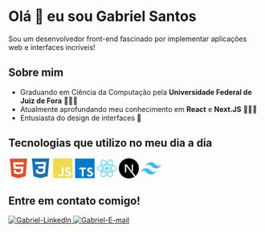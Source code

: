 <h1>Olá 👋 eu sou Gabriel Santos</h1>

Sou um desenvolvedor front-end fascinado por implementar aplicações web e interfaces incríveis!

<h2>Sobre mim</h2>
<ul>
  <li>Graduando em Ciência da Computação pela <strong>Universidade Federal de Juiz de Fora</strong> 👩🏻‍🎓</li>
  <li>Atualmente aprofundando meu conhecimento em <strong>React</strong> e <strong>Next.JS</strong> 👨🏻‍💻</li>
  <li>Entusiasta do design de interfaces 🎨</li>
</ul>

<h2>Tecnologias que utilizo no meu dia a dia</h2>
<div style="display: inline-block">
  <img allign="center" alt="Gabriel-HTML" src="https://github.com/devicons/devicon/blob/master/icons/html5/html5-plain.svg" height="40" width="auto" title="HTML5"/>
  <img allign="center" alt="Gabriel-CSS" src="https://github.com/devicons/devicon/blob/master/icons/css3/css3-plain.svg" height="40" width="auto" title="CSS3"/>
  <img allign="center" alt="Gabriel-JS" src="https://github.com/devicons/devicon/blob/master/icons/javascript/javascript-plain.svg" height="40" width="auto" title="Javascript"/>
  <img allign="center" alt="Gabriel-TS" src="https://github.com/devicons/devicon/blob/master/icons/typescript/typescript-plain.svg" height="40" width="auto" title="TypeScript"/>
  <img allign="center" alt="Gabriel-React" src="https://github.com/devicons/devicon/blob/master/icons/react/react-original.svg" height="40" width="auto" title="React"/>
  <img allign="center" alt="Gabriel-Next" src="https://github.com/devicons/devicon/blob/master/icons/nextjs/nextjs-plain.svg" height="40" width="auto" title="Next.JS"/>
  <img allign="center" alt="Gabriel-Tailwind" src="https://github.com/devicons/devicon/blob/master/icons/tailwindcss/tailwindcss-original.svg" height="40" width="auto" title="Tailwind CSS"/>
</div>

<h2>Entre em contato comigo!</h2>
<div style="display: inline-block">
  <a href="https://www.linkedin.com/in/gabsanmarques/" title="Visite meu LinkedIn!">
    <img allign="center" alt="Gabriel-LinkedIn" src="https://img.shields.io/badge/LinkedIn-0077B5?style=for-the-badge&logo=linkedin&logoColor=white" height="30" width="auto" />
  </a>
  <a href="mailto:gabrielsmdev@gmail.com" title="Me mande um e-mail!">
    <img alt="Gabriel-E-mail" src="https://img.shields.io/badge/Gmail-D14836?style=for-the-badge&logo=gmail&logoColor=white" height="30" width="auto" />
  </a>
</div>
